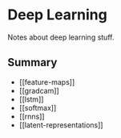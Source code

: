# Deep Learning

Notes about deep learning stuff.

## Summary

- [[feature-maps]]
- [[gradcam]]
- [[lstm]]
- [[softmax]]
- [[rnns]]
- [[latent-representations]]
